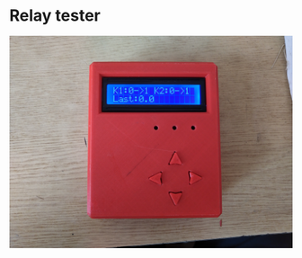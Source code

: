 # Relay tester

![alt text](https://github.com/shiv-tech-git/relay-tester/blob/main/Photos/IMG_20191005_150716.jpg)
